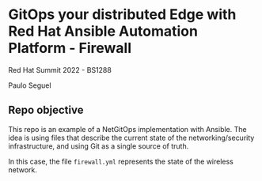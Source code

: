 # GitOps your distributed Edge with Red Hat Ansible Automation Platform - Firewall

Red Hat Summit 2022 - BS1288

Paulo Seguel

## Repo objective

This repo is an example of a NetGitOps implementation with Ansible. 
The idea is using files that describe the current state of the networking/security infrastructure, and using Git as a single source of truth. 

In this case, the file `firewall.yml` represents the state of the wireless network.


